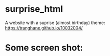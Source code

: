 # surprise_html
A website with a suprise (almost birthday) theme: https://tranghane.github.io/10032004/   
# Some screen shot:
 <!-- Deadline: 10/03/2004 --> 
 
 
  
 
 
 
 
 
 
 














  
 
 
 
 
 
    
    
    
    
 
 
 
 
 
 
 
 
 

